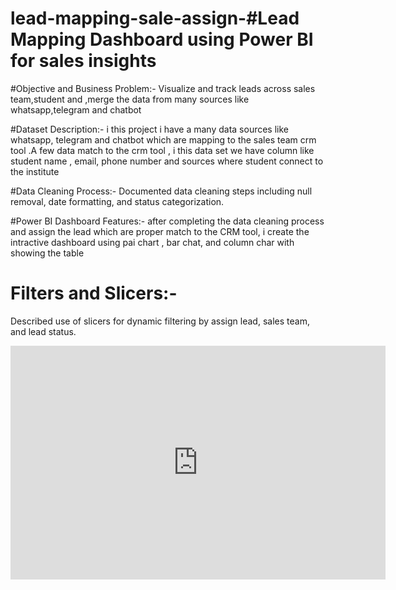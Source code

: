# lead-mapping-sale-assign-#Lead Mapping Dashboard using Power BI for sales insights

#Objective and Business Problem:-
Visualize and track leads across sales team,student and ,merge the data from many sources like whatsapp,telegram and chatbot

#Dataset Description:-
i this project i have a many data sources like whatsapp, telegram and chatbot which are mapping to the sales team crm tool .A few data match to the crm tool , i this data set we have column like student name , email, phone number and sources where student connect to the institute

#Data Cleaning Process:-
Documented data cleaning steps including null removal, date formatting, and status categorization.

#Power BI Dashboard Features:-
after completing the data cleaning process and assign the lead which are proper match to the CRM tool, i create the intractive dashboard using pai chart , bar chat, and column char with showing the table

# Filters and Slicers:-
Described use of slicers for dynamic filtering by assign lead, sales team, and lead status.




<iframe title="i quanta project lead maping" width="600" height="373.5" src="https://app.powerbi.com/view?r=eyJrIjoiM2U0OWI1NmUtNTJkNy00MzhiLWJkNjEtNTVkMzcwMWQ1YTVlIiwidCI6IjM0YmQ4YmVkLTJhYzEtNDFhZS05ZjA4LTRlMGEzZjExNzA2YyJ9" frameborder="0" allowFullScreen="true"></iframe>
